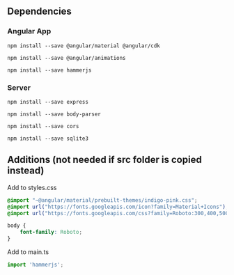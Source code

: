 ## Dependencies

### Angular App

```
npm install --save @angular/material @angular/cdk
```

```
npm install --save @angular/animations
```

```
npm install --save hammerjs
```

### Server

```
npm install --save express
```

```
npm install --save body-parser
```

```
npm install --save cors
```

```
npm install --save sqlite3
```

## Additions (not needed if src folder is copied instead)

Add to styles.css

```css
@import "~@angular/material/prebuilt-themes/indigo-pink.css";
@import url("https://fonts.googleapis.com/icon?family=Material+Icons");
@import url("https://fonts.googleapis.com/css?family=Roboto:300,400,500,700,400italic");

body {
    font-family: Roboto;
}
```

Add to main.ts

```typescript
import 'hammerjs';
```